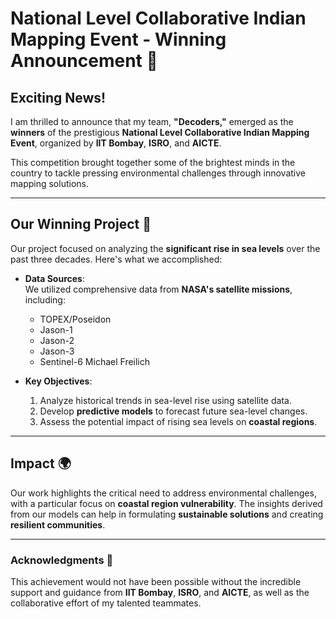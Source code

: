 # National Level Collaborative Indian Mapping Event - Winning Announcement 🎉

## Exciting News!
I am thrilled to announce that my team, **"Decoders,"** emerged as the **winners** of the prestigious **National Level Collaborative Indian Mapping Event**, organized by **IIT Bombay**, **ISRO**, and **AICTE**.

This competition brought together some of the brightest minds in the country to tackle pressing environmental challenges through innovative mapping solutions.

---

## Our Winning Project 🌊
Our project focused on analyzing the **significant rise in sea levels** over the past three decades. Here's what we accomplished:

- **Data Sources**:  
  We utilized comprehensive data from **NASA's satellite missions**, including:  
  - TOPEX/Poseidon  
  - Jason-1  
  - Jason-2  
  - Jason-3  
  - Sentinel-6 Michael Freilich

- **Key Objectives**:
  1. Analyze historical trends in sea-level rise using satellite data.
  2. Develop **predictive models** to forecast future sea-level changes.
  3. Assess the potential impact of rising sea levels on **coastal regions**.

---

## Impact 🌍
Our work highlights the critical need to address environmental challenges, with a particular focus on **coastal region vulnerability**. The insights derived from our models can help in formulating **sustainable solutions** and creating **resilient communities**.

---

### Acknowledgments 🙏
This achievement would not have been possible without the incredible support and guidance from **IIT Bombay**, **ISRO**, and **AICTE**, as well as the collaborative effort of my talented teammates.
